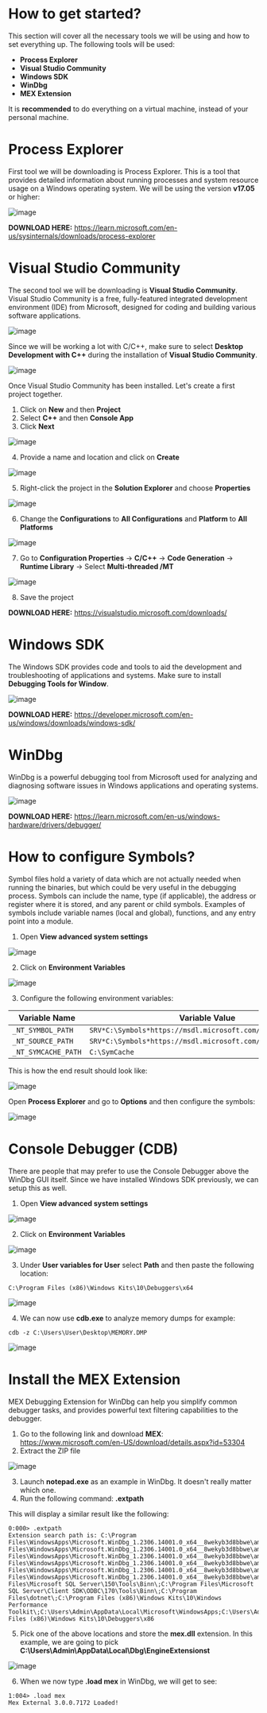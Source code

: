# How to get started?

This section will cover all the necessary tools we will be using and how to set everything up. The following tools will be used:

- **Process Explorer**
- **Visual Studio Community**
- **Windows SDK**
- **WinDbg**
- **MEX Extension**

It is **recommended** to do everything on a virtual machine, instead of your personal machine.

# Process Explorer

First tool we will be downloading is Process Explorer. This is a tool that provides detailed information about running processes and system resource usage on a Windows operating system. We will be using the version **v17.05** or higher:

![image](https://github.com/DebugPrivilege/InsightEngineering/assets/63166600/a094c17d-2c07-4b8f-ac49-b3f6114a8ab1)


**DOWNLOAD HERE:** https://learn.microsoft.com/en-us/sysinternals/downloads/process-explorer

# Visual Studio Community

The second tool we will be downloading is **Visual Studio Community**. Visual Studio Community is a free, fully-featured integrated development environment (IDE) from Microsoft, designed for coding and building various software applications.

![image](https://github.com/DebugPrivilege/InsightEngineering/assets/63166600/0fa48737-3828-4f04-a043-837280f33ff7)


Since we will be working a lot with C/C++, make sure to select **Desktop Development with C++** during the installation of **Visual Studio Community**.

![image](https://github.com/DebugPrivilege/InsightEngineering/assets/63166600/64210db7-ca3c-4c95-8b25-0356d95c7716)


Once Visual Studio Community has been installed. Let's create a first project together.

1. Click on **New** and then **Project**
2. Select **C++** and then **Console App**
3. Click **Next**

![image](https://github.com/DebugPrivilege/InsightEngineering/assets/63166600/662107fb-9203-4470-bc2f-2ac896b23882)


4. Provide a name and location and click on **Create**

![image](https://github.com/DebugPrivilege/InsightEngineering/assets/63166600/2855a608-282e-40de-8b06-c54c2b3f7df8)


5. Right-click the project in the **Solution Explorer** and choose **Properties**

![image](https://github.com/DebugPrivilege/InsightEngineering/assets/63166600/d41430be-f564-403c-be38-272e2a17d5b8)


6. Change the **Configurations** to **All Configurations** and **Platform** to **All Platforms**

![image](https://github.com/DebugPrivilege/InsightEngineering/assets/63166600/e2540219-0804-482a-9a66-95fffbb4400e)


7. Go to **Configuration Properties** -> **C/C++** -> **Code Generation** -> **Runtime Library** -> Select **Multi-threaded /MT**

![image](https://github.com/DebugPrivilege/InsightEngineering/assets/63166600/594548de-184d-4033-8512-85e969707f2c)


8. Save the project

**DOWNLOAD HERE:** https://visualstudio.microsoft.com/downloads/

# Windows SDK

The Windows SDK provides code and tools to aid the development and troubleshooting of applications and systems. Make sure to install **Debugging Tools for Window**.

![image](https://github.com/DebugPrivilege/InsightEngineering/assets/63166600/60d5aa12-ca30-4769-8d0d-36fb1f54bc43)



**DOWNLOAD HERE:** https://developer.microsoft.com/en-us/windows/downloads/windows-sdk/

# WinDbg

WinDbg is a powerful debugging tool from Microsoft used for analyzing and diagnosing software issues in Windows applications and operating systems.

![image](https://github.com/DebugPrivilege/InsightEngineering/assets/63166600/d20cfc87-ae20-44c5-a89b-bf0b07a3e0f4)


**DOWNLOAD HERE:** https://learn.microsoft.com/en-us/windows-hardware/drivers/debugger/

# How to configure Symbols?

Symbol files hold a variety of data which are not actually needed when running the binaries, but which could be very useful in the debugging process. Symbols can include the name, type (if applicable), the address or register where it is stored, and any parent or child symbols. Examples of symbols include variable names (local and global), functions, and any entry point into a module. 

1. Open **View advanced system settings**

![image](https://github.com/DebugPrivilege/InsightEngineering/assets/63166600/dfe43da7-e6db-4632-b0a9-28442aa7c6b6)


2. Click on **Environment Variables**

![image](https://github.com/DebugPrivilege/InsightEngineering/assets/63166600/617d084b-4c06-46fe-b8dc-478366591c22)


3. Configure the following environment variables:

| Variable Name      | Variable Value                                              |
|--------------------|-------------------------------------------------------------|
| `_NT_SYMBOL_PATH`  | `SRV*C:\Symbols*https://msdl.microsoft.com/download/symbols` |
| `_NT_SOURCE_PATH`  | `SRV*C:\Symbols*https://msdl.microsoft.com/download/symbols` |
| `_NT_SYMCACHE_PATH`| `C:\SymCache`                                               |


This is how the end result should look like:

![image](https://github.com/DebugPrivilege/InsightEngineering/assets/63166600/8a0fb454-0264-450c-ba20-d7bce9d997f0)


Open **Process Explorer** and go to **Options** and then configure the symbols:

![image](https://github.com/DebugPrivilege/InsightEngineering/assets/63166600/f9cc533b-422b-4631-81ad-144377f4c55b)


# Console Debugger (CDB)

There are people that may prefer to use the Console Debugger above the WinDbg GUI itself. Since we have installed Windows SDK previously, we can setup this as well.

1. Open **View advanced system settings**

![image](https://github.com/DebugPrivilege/InsightEngineering/assets/63166600/e2c4d855-8216-4d23-8ed3-2d91996cd21f)


2. Click on **Environment Variables**

![image](https://github.com/DebugPrivilege/InsightEngineering/assets/63166600/c9daede7-dea8-4d8b-a9d3-4a11f9ade1eb)


3. Under **User variables for User** select **Path** and then paste the following location:

```
C:\Program Files (x86)\Windows Kits\10\Debuggers\x64
```

![image](https://github.com/DebugPrivilege/InsightEngineering/assets/63166600/501d0feb-14af-47d1-ba23-0074e0147fda)



4. We can now use **cdb.exe** to analyze memory dumps for example:
   
```
cdb -z C:\Users\User\Desktop\MEMORY.DMP
```

![image](https://github.com/DebugPrivilege/InsightEngineering/assets/63166600/d4696860-42f0-4433-8b4d-0dd677f24910)


# Install the MEX Extension

MEX Debugging Extension for WinDbg can help you simplify common debugger tasks, and provides powerful text filtering capabilities to the debugger.

1. Go to the following link and download **MEX**: https://www.microsoft.com/en-US/download/details.aspx?id=53304
2. Extract the ZIP file

![image](https://github.com/DebugPrivilege/InsightEngineering/assets/63166600/46210820-e38a-4246-a615-1fddd8214119)


3. Launch **notepad.exe** as an example in WinDbg. It doesn't really matter which one.
4. Run the following command: **.extpath**

This will display a similar result like the following:

```
0:000> .extpath
Extension search path is: C:\Program Files\WindowsApps\Microsoft.WinDbg_1.2306.14001.0_x64__8wekyb3d8bbwe\amd64\WINXP;C:\Program Files\WindowsApps\Microsoft.WinDbg_1.2306.14001.0_x64__8wekyb3d8bbwe\amd64\winext;C:\Program Files\WindowsApps\Microsoft.WinDbg_1.2306.14001.0_x64__8wekyb3d8bbwe\amd64\winext\arcade;C:\Program Files\WindowsApps\Microsoft.WinDbg_1.2306.14001.0_x64__8wekyb3d8bbwe\amd64\pri;C:\Program Files\WindowsApps\Microsoft.WinDbg_1.2306.14001.0_x64__8wekyb3d8bbwe\amd64;C:\Users\Admin\AppData\Local\Dbg\EngineExtensions;C:\Program Files\WindowsApps\Microsoft.WinDbg_1.2306.14001.0_x64__8wekyb3d8bbwe\amd64;C:\Windows\system32;C:\Windows;C:\Windows\System32\Wbem;C:\Windows\System32\WindowsPowerShell\v1.0\;C:\Windows\System32\OpenSSH\;C:\Program Files\Microsoft SQL Server\150\Tools\Binn\;C:\Program Files\Microsoft SQL Server\Client SDK\ODBC\170\Tools\Binn\;C:\Program Files\dotnet\;C:\Program Files (x86)\Windows Kits\10\Windows Performance Toolkit\;C:\Users\Admin\AppData\Local\Microsoft\WindowsApps;C:\Users\Admin\.dotnet\tools;C:\Program Files (x86)\Windows Kits\10\Debuggers\x86
```

5. Pick one of the above locations and store the **mex.dll** extension. In this example, we are going to pick **C:\Users\Admin\AppData\Local\Dbg\EngineExtensionst**

![image](https://github.com/DebugPrivilege/InsightEngineering/assets/63166600/ffb421ed-c745-47dc-bce4-e08fa693d785)


6. When we now type **.load mex** in WinDbg, we will get to see:

```
1:004> .load mex
Mex External 3.0.0.7172 Loaded!
```
